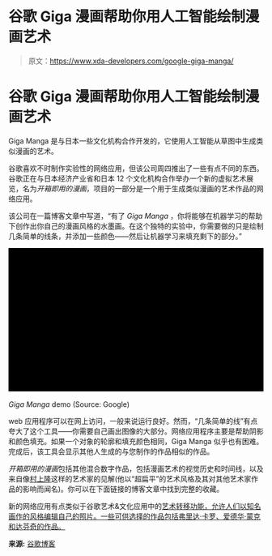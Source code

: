 # 谷歌 Giga 漫画帮助你用人工智能绘制漫画艺术

> 原文：<https://www.xda-developers.com/google-giga-manga/>

# 谷歌 Giga 漫画帮助你用人工智能绘制漫画艺术

Giga Manga 是与日本一些文化机构合作开发的，它使用人工智能从草图中生成类似漫画的艺术。

谷歌喜欢不时制作实验性的网络应用，但该公司周四推出了一些有点不同的东西。谷歌正在与日本经济产业省和日本 12 个文化机构合作举办一个新的虚拟艺术展览，名为*开箱即用的漫画*，项目的一部分是一个用于生成类似漫画的艺术作品的网络应用。

该公司在一篇博客文章中写道，“有了 *Giga Manga* ，你将能够在机器学习的帮助下创作出你自己的漫画风格的水墨画。在这个独特的实验中，你需要做的只是绘制几条简单的线条，并添加一些颜色——然后让机器学习来填充剩下的部分。”

 <picture>![Giga Manga](img/7446bbb6d72a97680abdeadf8d4e6df9.png)</picture> 

*Giga Manga* demo (Source: Google)

web 应用程序可以在网上访问，一般来说运行良好。然而，“几条简单的线”有点夸大了这个工具——你需要自己画出图像的大部分。网络应用程序主要是帮助阴影和颜色填充。如果一个对象的轮廓和填充颜色相同，Giga Manga 似乎也有困难。完成后，该工具会显示其他人生成的与您制作的作品相似的作品。

*开箱即用的漫画*包括其他混合数字作品，包括漫画艺术的视觉历史和时间线，以及来自像[村上隆](https://en.wikipedia.org/wiki/Takashi_Murakami)这样的艺术家的见解(他以“超扁平”的艺术风格及其对其他艺术家作品的影响而闻名)。你可以在下面链接的博客文章中找到完整的收藏。

新的网络应用有点类似于谷歌艺术&文化应用中的[艺术转移功能，允许人们以知名画作的风格编辑自己的照片。一些可供选择的作品包括弗里达·卡罗、爱德华·蒙克和达芬奇的作品。](https://www.xda-developers.com/google-art-transfer-feature/)

**来源:** [谷歌博客](https://blog.google/outreach-initiatives/arts-culture/manga-out-of-the-box/)